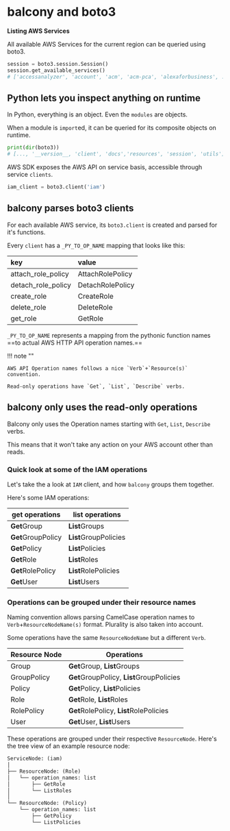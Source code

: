 # balcony and boto3

**Listing AWS Services**

All available AWS Services for the current region can be queried using boto3.

```python title="Listing available service names"
session = boto3.session.Session()
session.get_available_services()
# ['accessanalyzer', 'account', 'acm', 'acm-pca', 'alexaforbusiness', ...]
```

## Python lets you inspect anything on runtime

In Python, everything is an object. Even the `modules` are objects.

When a module is `import`ed, it can be queried for its composite objects on runtime. 

```python title="Listing boto3 scope"
print(dir(boto3))
# [..., '__version__, 'client', 'docs','resources', 'session', 'utils']
```

AWS SDK exposes the AWS API on service basis, accessible through service `clients`. 

```python
iam_client = boto3.client('iam')
```


## balcony parses boto3 clients

For each available AWS service, its `boto3.client` is created and parsed for it's functions.


Every `client` has a `_PY_TO_OP_NAME` mapping that looks like this:

| key | value | 
|:-- |:-- | 
| attach_role_policy | AttachRolePolicy |
| detach_role_policy | DetachRolePolicy |
| create_role | CreateRole |
| delete_role | DeleteRole |
| get_role | GetRole |

`_PY_TO_OP_NAME` represents a mapping from the pythonic function names ==to actual AWS HTTP API operation names.== 

!!! note ""

    AWS API Operation names follows a nice `Verb`+`Resource(s)` convention. 

    Read-only operations have `Get`, `List`, `Describe` verbs.



## balcony only uses the **read-only** operations 

Balcony only uses the Operation names starting with `Get`, `List`, `Describe` verbs.

This means that it won't take any action on your AWS account other than reads.



### Quick look at some of the IAM operations

Let's take the a look at `IAM` client, and how `balcony` groups them together.

Here's some IAM operations:

| get operations | list operations |
|-- |--|
| **Get**Group | **List**Groups |
| **Get**GroupPolicy | **List**GroupPolicies |
| **Get**Policy | **List**Policies |
| **Get**Role | **List**Roles |
| **Get**RolePolicy | **List**RolePolicies |
| **Get**User | **List**Users |


### Operations can be grouped under their resource names

Naming convention allows parsing CamelCase operation names to `Verb`+`ResourceNodeName(s)` format. Plurality is also taken into account.

Some operations have the same `ResourceNodeName` but a different `Verb`. 


| Resource Node | Operations |
|-- |--|
| Group | **Get**Group, **List**Groups |
| GroupPolicy | **Get**GroupPolicy, **List**GroupPolicies |
| Policy | **Get**Policy, **List**Policies |
| Role | **Get**Role, **List**Roles |
| RolePolicy | **Get**RolePolicy, **List**RolePolicies |
| User | **Get**User, **List**Users |

These operations are grouped under their respective `ResourceNode`.  Here's the tree view of an example resource node:

```txt title="Composition of ServiceNode, ResourceNode and Operations"
ServiceNode: (iam)
│
├── ResourceNode: (Role)
│   └── operation_names: list
│       ├── GetRole
│       └── ListRoles
│
└── ResourceNode: (Policy)
    └── operation_names: list
        ├── GetPolicy
        └── ListPolicies
```
